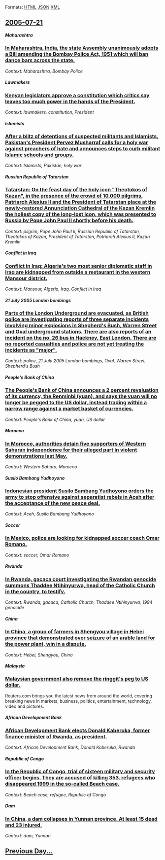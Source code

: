 
Formats: [HTML](2005/07/21/index.html)  [JSON](2005/07/21/index.json)  [XML](2005/07/21/index.xml)  

## [2005-07-21](/news/2005/07/21/index.md)

##### Maharashtra
### [ In Maharashtra, India, the state Assembly unanimously adopts a Bill amending the Bombay Police Act, 1951 which will ban dance bars across the state. ](/news/2005/07/21/in-maharashtra-india-the-state-assembly-unanimously-adopts-a-bill-amending-the-bombay-police-act-1951-which-will-ban-dance-bars-across-t.md)
_Context: Maharashtra, Bombay Police_

##### Lawmakers
### [ Kenyan legislators approve a constitution which critics say leaves too much power in the hands of the President. ](/news/2005/07/21/kenyan-legislators-approve-a-constitution-which-critics-say-leaves-too-much-power-in-the-hands-of-the-president.md)
_Context: lawmakers, constitution, President_

##### Islamists
### [ After a blitz of detentions of suspected militants and Islamists, Pakistan's President Pervez Musharraf calls for a holy war against preachers of hate and announces steps to curb militant Islamic schools and groups. ](/news/2005/07/21/after-a-blitz-of-detentions-of-suspected-militants-and-islamists-pakistan-s-president-pervez-musharraf-calls-for-a-holy-war-against-preach.md)
_Context: Islamists, Pakistan, holy war_

##### Russian Republic of Tatarstan
### [ Tatarstan: On the feast day of the holy icon "Theotokos of Kazan", in the presence of the crowd of 10,000 pilgrims, Patriarch Alexius II and the President of Tatarstan place at the newly-restored Annunciation Cathedral of the Kazan Kremlin the holiest copy of the long-lost icon, which was presented to Russia by Pope John Paul II shortly before his death. ](/news/2005/07/21/tatarstan-on-the-feast-day-of-the-holy-icon-theotokos-of-kazan-in-the-presence-of-the-crowd-of-10-000-pilgrims-patriarch-alexius-ii-an.md)
_Context: pilgrim, Pope John Paul II, Russian Republic of Tatarstan, Theotokos of Kazan, President of Tatarstan, Patriarch Alexius II, Kazan Kremlin_

##### Conflict in Iraq
### [ Conflict in Iraq: Algeria's two most senior diplomatic staff in Iraq are kidnapped from outside a restaurant in the western Mansour district. ](/news/2005/07/21/conflict-in-iraq-algeria-s-two-most-senior-diplomatic-staff-in-iraq-are-kidnapped-from-outside-a-restaurant-in-the-western-mansour-distric.md)
_Context: Mansour, Algeria, Iraq, Conflict in Iraq_

##### 21 July 2005 London bombings
### [ Parts of the London Underground are evacuated, as British police are investigating reports of three separate incidents involving minor explosions in Shepherd's Bush, Warren Street and Oval underground stations. There are also reports of an incident on the no. 26 bus in Hackney, East London. There are no reported casualties and police are not yet treating the incidents as "major". ](/news/2005/07/21/parts-of-the-london-underground-are-evacuated-as-british-police-are-investigating-reports-of-three-separate-incidents-involving-minor-expl.md)
_Context: police, 21 July 2005 London bombings, Oval, Warren Street, Shepherd's Bush_

##### People's Bank of China
### [ The People's Bank of China announces a 2 percent revaluation of its currency, the Renminbi (yuan), and says the yuan will no longer be pegged to the US dollar, instead trading within a narrow range against a market basket of currencies. ](/news/2005/07/21/the-people-s-bank-of-china-announces-a-2-percent-revaluation-of-its-currency-the-renminbi-yuan-and-says-the-yuan-will-no-longer-be-pegg.md)
_Context: People's Bank of China, yuan, US dollar_

##### Morocco
### [ In Morocco, authorities detain five supporters of Western Saharan independence for their alleged part in violent demonstrations last May. ](/news/2005/07/21/in-morocco-authorities-detain-five-supporters-of-western-saharan-independence-for-their-alleged-part-in-violent-demonstrations-last-may.md)
_Context: Western Sahara, Morocco_

##### Susilo Bambang Yudhoyono
### [ Indonesian president Susilo Bambang Yudhoyono orders the army to stop offensive against separatist rebels in Aceh after the acceptance of the new peace deal. ](/news/2005/07/21/indonesian-president-susilo-bambang-yudhoyono-orders-the-army-to-stop-offensive-against-separatist-rebels-in-aceh-after-the-acceptance-of-t.md)
_Context: Aceh, Susilo Bambang Yudhoyono_

##### Soccer
### [ In Mexico, police are looking for kidnapped soccer coach Omar Romano. ](/news/2005/07/21/in-mexico-police-are-looking-for-kidnapped-soccer-coach-omar-romano.md)
_Context: soccer, Omar Romano_

##### Rwanda
### [ In Rwanda, gacaca court investigating the Rwandan genocide summons Thaddee Ntihinyurwa, head of the Catholic Church in the country, to testify. ](/news/2005/07/21/in-rwanda-gacaca-court-investigating-the-rwandan-genocide-summons-thaddee-ntihinyurwa-head-of-the-catholic-church-in-the-country-to-test.md)
_Context: Rwanda, gacaca, Catholic Church, Thaddee Ntihinyurwa, 1994 genocide_

##### China
### [ In China, a group of farmers in Shengyou village in Hebei province that demonstrated over seizure of an arable land for the power plant, win in a dispute. ](/news/2005/07/21/in-china-a-group-of-farmers-in-shengyou-village-in-hebei-province-that-demonstrated-over-seizure-of-an-arable-land-for-the-power-plant-wi.md)
_Context: Hebei, Shengyou, China_

##### Malaysia
### [ Malaysian government also remove the ringgit's peg to US dollar. ](/news/2005/07/21/malaysian-government-also-remove-the-ringgit-s-peg-to-us-dollar.md)
Reuters.com brings you the latest news from around the world, covering breaking news in markets, business, politics, entertainment, technology, video and pictures.

##### African Development Bank
### [ African Development Bank elects Donald Kaberuka, former finance minister of Rwanda, as president. ](/news/2005/07/21/african-development-bank-elects-donald-kaberuka-former-finance-minister-of-rwanda-as-president.md)
_Context: African Development Bank, Donald Kaberuka, Rwanda_

##### Republic of Congo
### [ In the Republic of Congo, trial of sixteen military and security officer begins. They are accused of killing 353. refugees who disappeared 1999 in the so-called Beach case. ](/news/2005/07/21/in-the-republic-of-congo-trial-of-sixteen-military-and-security-officer-begins-they-are-accused-of-killing-353-refugees-who-disappeared.md)
_Context: Beach case, refugee, Republic of Congo_

##### Dam
### [ In China, a dam collapses in Yunnan province. At least 15 dead and 23 injured. ](/news/2005/07/21/in-china-a-dam-collapses-in-yunnan-province-at-least-15-dead-and-23-injured.md)
_Context: dam, Yunnan_

## [Previous Day...](/news/2005/07/20/index.md)

